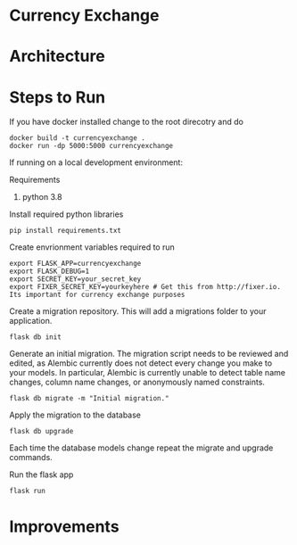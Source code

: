 # Currency Exchange

# Architecture

# Steps to Run

If you have docker installed change to the root direcotry and do
```shell
docker build -t currencyexchange .
docker run -dp 5000:5000 currencyexchange
```

If running on a local development environment:

Requirements
1. python 3.8

Install required python libraries
```shell
pip install requirements.txt
```

Create envrionment variables required to run
```shell
export FLASK_APP=currencyexchange
export FLASK_DEBUG=1
export SECRET_KEY=your_secret_key 
export FIXER_SECRET_KEY=yourkeyhere # Get this from http://fixer.io. Its important for currency exchange purposes
```

Create a migration repository. This will add a migrations folder to your application.
```shell
flask db init
```

Generate an initial migration. The migration script needs to be reviewed and edited, as Alembic currently does not detect every change you make to your models. In particular, Alembic is currently unable to detect table name changes, column name changes, or anonymously named constraints. 
```shell
flask db migrate -m "Initial migration."
```

Apply the migration to the database
```shell
flask db upgrade
```

Each time the database models change repeat the migrate and upgrade commands.


Run the flask app
```shell
flask run
```
# Improvements
